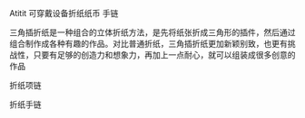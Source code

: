 Atitit 可穿戴设备折纸纸币 手链

三角插折纸是一种组合的立体折纸方法，是先将纸张折成三角形的插件，然后通过组合制作成各种有趣的作品。对比普通折纸，三角插折纸更加新颖别致，也更有挑战性，只要有足够的创造力和想象力，再加上一点耐心，就可以组装成很多创意的作品

折纸项链





折纸手链
